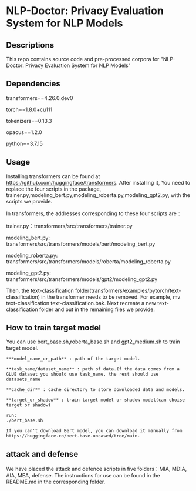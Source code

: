 # NLP-Doctor: Privacy Evaluation System for NLP Models
## Descriptions
This repo contains source code and pre-processed corpora for "NLP-Doctor: Privacy Evaluation System for NLP Models"

## Dependencies
transformers==4.26.0.dev0

torch==1.8.0+cu111

tokenizers==0.13.3

opacus==1.2.0

python==3.7.15

## Usage

Installing transformers can be found at https://github.com/huggingface/transformers. After installing it, You need to replace the four scripts in the package, trainer.py,modeling_bert.py,modeling_roberta.py,modeling_gpt2.py, with the scripts we provide.

In transformers, the addresses corresponding to these four scripts are：

trainer.py：transformers/src/transformers/trainer.py

modeling_bert.py: transformers/src/transformers/models/bert/modeling_bert.py

modeling_roberta.py: transformers/src/transformers/models/roberta/modeling_roberta.py

modeling_gpt2.py: transformers/src/transformers/models/gpt2/modeling_gpt2.py

Then, the text-classification folder(transformers/examples/pytorch/text-classification) in the transformer needs to be removed. For example, mv text-classification text-classification.bak. Next recreate a new text-classification folder and put in the remaining files we provide.

## How to train target model

You can use bert_base.sh,roberta_base.sh and gpt2_medium.sh to train target model.

```
***model_name_or_path** : path of the target model.

**task_name/dataset_name** : path of data.If the data comes from a GLUE dataset you should use task_name, the rest should use datasets_name

**cache_dir** : cache directory to store downloaded data and models.

**target_or_shadow** : train target model or shadow model(can choise target or shadow)

run:
./bert_base.sh

If you can't download Bert model, you can download it manually from https://huggingface.co/bert-base-uncased/tree/main.
```

## attack and defense

We have placed the attack and defence scripts in five folders：MIA, MDIA, AIA, MEA, defense. The instructions for use can be found in the README.md in the corresponding folder.

